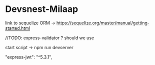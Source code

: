 # Devsnest-Milaap

link to sequelize ORM -> https://sequelize.org/master/manual/getting-started.html

//TODO:
express-validator ? should we use

start script ->
npm run devserver

 "express-jwt": "^5.3.1",